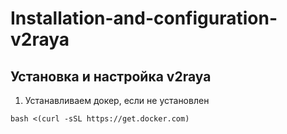 # Installation-and-configuration-v2raya
Установка и настройка v2raya
----------
1.	Устанавливаем докер, если не установлен
```
bash <(curl -sSL https://get.docker.com)
```
